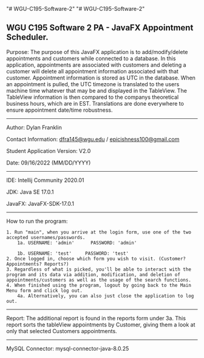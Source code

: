 "# WGU-C195-Software-2" 
"# WGU-C195-Software-2" 

WGU C195 Software 2 PA - JavaFX Appointment Scheduler. 
---

Purpose: The purpose of this JavaFX application is to add/modify/delete appointments and customers while connected to a database. In this application, appointments are associated with customers and deleting a customer will delete all appointment information associated with that customer. Appointment information is stored as 	      UTC in the database. When an appointment is pulled, the UTC timezone is translated to the users machine time whatever that may be and displayed in the                 TableView. The TableView information is then compared to the companys theoretical business hours, which are in EST. Translations are done everywhere to ensure 	    appointment date/time robustness. 

---

Author: Dylan Franklin

Contact Information: dfra145@wgu.edu / epicishness100@gmail.com

Student Application Version: V2.0

Date: 09/16/2022 (MM/DD/YYYY)

---

IDE: Intellij Community 2020.01

JDK: Java SE 17.0.1

JavaFX: JavaFX-SDK-17.0.1

---

How to run the program: 
	
	1. Run "main", when you arrive at the login form, use one of the two accepted usernames/passwords.
		1a. USERNAME: 'admin'      PASSWORD: 'admin'
		
		1b. USERNAME: 'test'	 PASSWORD: 'test'
	2. Once logged in, choose which form you wish to visit. (Customer? Appointments? Reports?)
	3. Regardless of what is picked, you'll be able to interact with the program and its data via addition, modification, and deletion of appointments/customers as well as the usage of the search functions.
	4. When finished using the program, logout by going back to the Main Menu form and click log out.
		4a. Alternatively, you can also just close the application to log out.

---

Report: The additional report is found in the reports form under 3a. This report sorts the tableView appointments by Customer, giving them a look at only that selected Customers appointments.

---

MySQL Connector: mysql-connector-java-8.0.25

